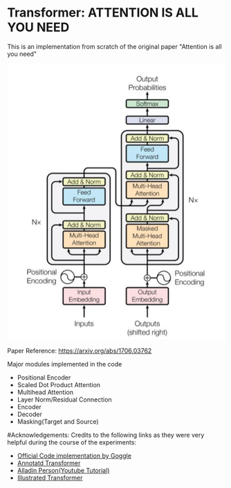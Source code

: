 # Transformer: ATTENTION IS ALL YOU NEED
This is an implementation from scratch of the original paper "Attention is all you need"




![architecture](The-transformer-model-from-Attention-is-all-you-need-Viswani-et-al.png)

Paper Reference: https://arxiv.org/abs/1706.03762



Major modules implemented in the code

- Positional Encoder
- Scaled Dot Product Attention
- Multihead Attention
- Layer Norm/Residual Connection
- Encoder
- Decoder
- Masking(Target and Source)


#Acknowledgements:
Credits to the following links as they were very helpful during the course of the experiments:

- [Official Code implementation by Goggle](https://www.tensorflow.org/text/tutorials/transformer#masking)
- [Annotatd Transformer](http://nlp.seas.harvard.edu/2018/04/03/attention.html)
- [Alladin Person(Youtube Tutorial)](https://www.youtube.com/watch?v=U0s0f995w14)
- [Illustrated Transformer](http://jalammar.github.io/illustrated-transformer/)
